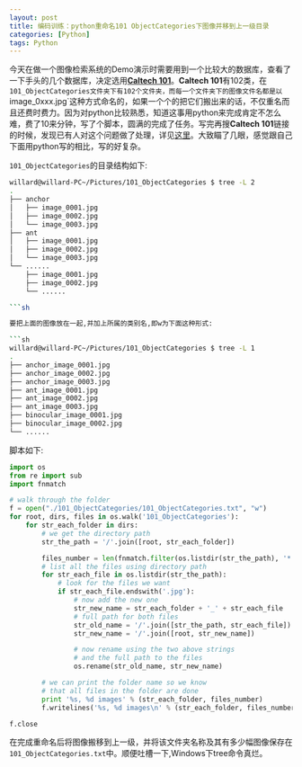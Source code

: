 ```yaml
---
layout: post
title: 编码训练：python重命名101 ObjectCategories下图像并移到上一级目录
categories: [Python]
tags: Python
---
```


今天在做一个图像检索系统的Demo演示时需要用到一个比较大的数据库，查看了一下手头的几个数据库，决定选用[**Caltech 101**](http://www.vision.caltech.edu/Image_Datasets/Caltech101/)。**Caltech 101**有102类，在`101_ObjectCategories文件夹下有102个文件夹，而每一个文件夹下的图像文件名都是以`image_0xxx.jpg`这种方式命名的，如果一个个的把它们搬出来的话，不仅重名而且还费时费力。因为对python比较熟悉，知道这事用python来完成肯定不怎么难，费了10来分钟，写了个脚本，圆满的完成了任务。写完再搜**Caltech 101**链接的时候，发现已有人对这个问题做了处理，详见[这里](http://blog.csdn.net/chuminnan2010/article/details/21188231)。大致瞄了几眼，感觉跟自己下面用python写的相比，写的好复杂。

`101_ObjectCategories`的目录结构如下:

```sh
willard@willard-PC~/Pictures/101_ObjectCategories $ tree -L 2
.
├── anchor
│   ├── image_0001.jpg
│   ├── image_0002.jpg
│   └── image_0003.jpg
├── ant
│   ├── image_0001.jpg
│   ├── image_0002.jpg
│   └── image_0003.jpg
└── ......
    ├── image_0001.jpg
    ├── image_0002.jpg
    └── ......

```sh

要把上面的图像放在一起,并加上所属的类别名,即w为下面这种形式:

```sh
willard@willard-PC~/Pictures/101_ObjectCategories $ tree -L 1
.
├── anchor_image_0001.jpg
├── anchor_image_0002.jpg
├── anchor_image_0003.jpg
├── ant_image_0001.jpg
├── ant_image_0002.jpg
├── ant_image_0003.jpg
├── binocular_image_0001.jpg
├── binocular_image_0002.jpg
└── ......
```

脚本如下:

```python
import os
from re import sub
import fnmatch

# walk through the folder
f = open("./101_ObjectCategories/101_ObjectCategories.txt", "w")
for root, dirs, files in os.walk('101_ObjectCategories'):
    for str_each_folder in dirs:
        # we get the directory path
        str_the_path = '/'.join([root, str_each_folder])

        files_number = len(fnmatch.filter(os.listdir(str_the_path), '*.jpg'))
        # list all the files using directory path
        for str_each_file in os.listdir(str_the_path):
            # look for the files we want
            if str_each_file.endswith('.jpg'):
                # now add the new one
                str_new_name = str_each_folder + '_' + str_each_file
                # full path for both files
                str_old_name = '/'.join([str_the_path, str_each_file])
                str_new_name = '/'.join([root, str_new_name])

                # now rename using the two above strings
                # and the full path to the files
                os.rename(str_old_name, str_new_name)

        # we can print the folder name so we know
        # that all files in the folder are done
        print '%s, %d images' % (str_each_folder, files_number)
        f.writelines('%s, %d images\n' % (str_each_folder, files_number))

f.close
```

在完成重命名后将图像搬移到上一级，并将该文件夹名称及其有多少幅图像保存在`101_ObjectCategories.txt`中。顺便吐槽一下,Windows下tree命令真烂。
